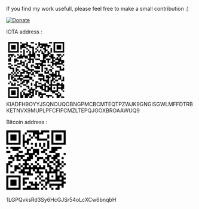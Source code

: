 If you find my work usefull, please feel free to make a small contribution :)

[![Donate](https://img.shields.io/badge/Donate-PayPal-green.svg)](https://www.paypal.com/cgi-bin/webscr?cmd=_s-xclick&hosted_button_id=Z4Y6Y369Z4XTW)

IOTA address :

<img src="QR Code - receive IOTA.png" height=160 width=160>KIADFH9OYYJSQNOUQOBNGPMCBCMTEQTPZWJK9GNGISGWLMFFDTRBKETNVX9MUPLPFCFIFCMZLTEPQJGOXBROAAWUQ9

Bitcoin address :
<div>
  <a href="bitcoin:1LGPQvksRd3Sy6HcGJSr54oLcXCw6bnqbH?amount=0.5&label=Agile%20Stack">
  <img src="QR Code - receive BITCOINS.png" height=160 width=160></a>
  <p>1LGPQvksRd3Sy6HcGJSr54oLcXCw6bnqbH</p>
</div>

